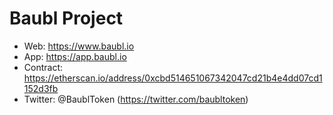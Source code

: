 # Baubl Project

* Web: https://www.baubl.io
* App: https://app.baubl.io
* Contract: https://etherscan.io/address/0xcbd514651067342047cd21b4e4dd07cd1152d3fb
* Twitter: @BaublToken (https://twitter.com/baubltoken)
